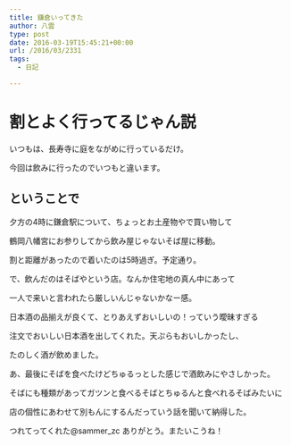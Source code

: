 ```yaml
---
title: 鎌倉いってきた
author: 八雲
type: post
date: 2016-03-19T15:45:21+00:00
url: /2016/03/2331
tags:
  - 日記

---
```

# 割とよく行ってるじゃん説

いつもは、長寿寺に庭をながめに行っているだけ。
  
今回は飲みに行ったのでいつもと違います。

## ということで

夕方の4時に鎌倉駅について、ちょっとお土産物やで買い物して
  
鶴岡八幡宮にお参りしてから飲み屋じゃないそば屋に移動。
  
割と距離があったので着いたのは5時過ぎ。予定通り。
  
で、飲んだのはそばやという店。なんか住宅地の真ん中にあって
  
一人で来いと言われたら厳しいんじゃないかなー感。

日本酒の品揃えが良くて、とりあえずおいしいの！っていう曖昧すぎる
  
注文でおいしい日本酒を出してくれた。天ぷらもおいしかったし、
  
たのしく酒が飲めました。

あ、最後にそばを食べたけどちゅるっとした感じで酒飲みにやさしかった。
  
そばにも種類があってガツンと食べるそばとちゅるんと食べれるそばみたいに
  
店の個性にあわせて別もんにするんだっていう話を聞いて納得した。

つれてってくれた@sammer_zc ありがとう。またいこうね！
